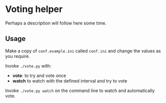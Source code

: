 # Voting helper

Perhaps a description will follow here some time.

## Usage

Make a copy of `conf.example.ini` called `conf.ini` and change the values as you require.

Invoke `./vote.py` with:
- **vote**: to try and vote once
- **watch** to watch with the defined interval and try to vote

Invoke `./vote.py watch` on the command line to watch and automatically vote.
